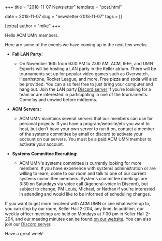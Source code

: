 +++
title = "2018-11-07 Newsletter"
template = "post.html"

date = 2018-11-07
slug = "newsletter-2018-11-07"
tags = []

[extra]
author = "mike"
+++

<!-- more -->

Hello ACM UMN members,

Here are some of the events we have coming up in the next few weeks:
 
 - **Fall LAN Party:**
   - On November 16th from 6:00 PM to 2:00 AM, ACM, IEEE, and UMN Esports will be hosting a LAN party in the Keller atrium. There will be tournaments set up for popular video games such as Overwatch, Hearthstone, Rocket League, and more. Free pizza and soda will also be provided. You can also feel free to just bring your computer and hang out. Join the LAN party [Discord server](https://z.umn.edu/LANdis) if you're looking for a team or are interested in participating in one of the tournaments. Come by and unwind before midterms.

 - **ACM Servers:**
   - ACM UMN maintains several servers that our members can use for personal projects. If you have a program/website/etc you want to host, but don't have your own server to run it on, contact a member of the systems committee by email or discord to activate your account on our servers. You must be a paid ACM UMN member to activate your account.

 - **Systems Committee Recruiting:**
   - ACM UMN's systems committee is currently looking for more members. If you have experience with systems administration or are willing to learn, come to our room and talk to one of our current systems committee members. Systems committee meetings are 3:30 on Saturdays via voice call (#general-voice in Discord), but subject to change; PM Louis, Michael, or Nathan if you're interested in attending and would like to be informed of scheduling changes.

If you want to get more involved with ACM UMN or see what we’re up to, you can stop by our room, Keller Hall 2-204, any time. In addition, our weekly officer meetings are held on Mondays at 7:00 pm in Keller Hall 2-204, and our meeting minutes can be found [on our website](https://acm.umn.edu/meeting-minutes). You can also join our [Discord server](https://z.umn.edu/acm-discord).

Have a great week!

